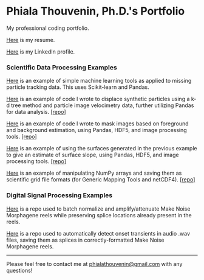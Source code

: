 # Phiala Thouvenin, Ph.D.'s Portfolio

My professional coding portfolio.

[Here](resume_PJT.pdf) is my resume.

[Here](https://www.linkedin.com/in/phiala-thouvenin/) is my LinkedIn profile.

### Scientific Data Processing Examples
[Here](ML_interp.md) is an example of simple machine learning tools as applied to missing particle tracking data. This uses Scikit-learn and Pandas.

[Here](particle_displacer_demo.md) is an example of code I wrote to displace synthetic particles using a k-d tree method and particle image velocimetry data, further utilizing Pandas for data analysis. [[repo]](https://github.com/phialahydrite/sptv_code)

[Here](surface_masking_demo.md) is an example of code I wrote to mask images based on foreground and background estimation, using Pandas, HDF5, and image processing tools. [[repo]](https://github.com/phialahydrite/surface_generator)

[Here](slope_calculator.md) is an example of using the surfaces generated in the previous example to give an estimate of surface slope, using Pandas, HDF5, and image processing tools. [[repo]](https://github.com/phialahydrite/slope_calculator)

[Here](gmt_test.md) is an example of manipulating NumPy arrays and saving them as scientific grid file formats (for Generic Mapping Tools and netCDF4). [[repo]](https://github.com/phialahydrite/gridfile)

### Digital Signal Processing Examples

[Here](https://github.com/phialahydrite/morphagene_batchnorm) is a repo used to batch normalize and amplify/attenuate Make Noise Morphagene reels while preserving splice locations already present in the reels.

[Here](https://github.com/phialahydrite/morphagene_onset) is a repo used to automatically detect onset transients in audio .wav files, saving them as splices in correctly-formatted Make Noise Morphagene reels.

___

Please feel free to contact me at [phialathouvenin@gmail.com](mailto:phialathouvenin@gmail.com) with any questions!
